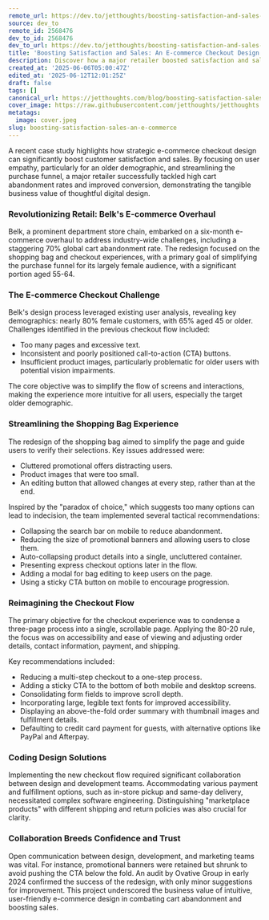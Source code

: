 ```yaml
---
remote_url: https://dev.to/jetthoughts/boosting-satisfaction-and-sales-an-e-commerce-checkout-design-case-study-335a
source: dev_to
remote_id: 2568476
dev_to_id: 2568476
dev_to_url: https://dev.to/jetthoughts/boosting-satisfaction-and-sales-an-e-commerce-checkout-design-case-study-335a
title: 'Boosting Satisfaction and Sales: An E-commerce Checkout Design Case Study'
description: Discover how a major retailer boosted satisfaction and sales by redesigning its e-commerce checkout flow, focusing on user empathy and streamlining the purchase process.
created_at: '2025-06-06T05:00:47Z'
edited_at: '2025-06-12T12:01:25Z'
draft: false
tags: []
canonical_url: https://jetthoughts.com/blog/boosting-satisfaction-sales-an-e-commerce/
cover_image: https://raw.githubusercontent.com/jetthoughts/jetthoughts.github.io/master/content/blog/boosting-satisfaction-sales-an-e-commerce/cover.jpeg
metatags:
  image: cover.jpeg
slug: boosting-satisfaction-sales-an-e-commerce
---
```

A recent case study highlights how strategic e-commerce checkout design can significantly boost customer satisfaction and sales. By focusing on user empathy, particularly for an older demographic, and streamlining the purchase funnel, a major retailer successfully tackled high cart abandonment rates and improved conversion, demonstrating the tangible business value of thoughtful digital design.

### Revolutionizing Retail: Belk's E-commerce Overhaul

Belk, a prominent department store chain, embarked on a six-month e-commerce overhaul to address industry-wide challenges, including a staggering 70% global cart abandonment rate. The redesign focused on the shopping bag and checkout experiences, with a primary goal of simplifying the purchase funnel for its largely female audience, with a significant portion aged 55-64.

### The E-commerce Checkout Challenge

Belk's design process leveraged existing user analysis, revealing key demographics: nearly 80% female customers, with 65% aged 45 or older. Challenges identified in the previous checkout flow included:

*   Too many pages and excessive text.
*   Inconsistent and poorly positioned call-to-action (CTA) buttons.
*   Insufficient product images, particularly problematic for older users with potential vision impairments.

The core objective was to simplify the flow of screens and interactions, making the experience more intuitive for all users, especially the target older demographic.

### Streamlining the Shopping Bag Experience

The redesign of the shopping bag aimed to simplify the page and guide users to verify their selections. Key issues addressed were:

*   Cluttered promotional offers distracting users.
*   Product images that were too small.
*   An editing button that allowed changes at every step, rather than at the end.

Inspired by the "paradox of choice," which suggests too many options can lead to indecision, the team implemented several tactical recommendations:

*   Collapsing the search bar on mobile to reduce abandonment.
*   Reducing the size of promotional banners and allowing users to close them.
*   Auto-collapsing product details into a single, uncluttered container.
*   Presenting express checkout options later in the flow.
*   Adding a modal for bag editing to keep users on the page.
*   Using a sticky CTA button on mobile to encourage progression.

### Reimagining the Checkout Flow

The primary objective for the checkout experience was to condense a three-page process into a single, scrollable page. Applying the 80-20 rule, the focus was on accessibility and ease of viewing and adjusting order details, contact information, payment, and shipping.

Key recommendations included:

*   Reducing a multi-step checkout to a one-step process.
*   Adding a sticky CTA to the bottom of both mobile and desktop screens.
*   Consolidating form fields to improve scroll depth.
*   Incorporating large, legible text fonts for improved accessibility.
*   Displaying an above-the-fold order summary with thumbnail images and fulfillment details.
*   Defaulting to credit card payment for guests, with alternative options like PayPal and Afterpay.

### Coding Design Solutions

Implementing the new checkout flow required significant collaboration between design and development teams. Accommodating various payment and fulfillment options, such as in-store pickup and same-day delivery, necessitated complex software engineering. Distinguishing "marketplace products" with different shipping and return policies was also crucial for clarity.

### Collaboration Breeds Confidence and Trust

Open communication between design, development, and marketing teams was vital. For instance, promotional banners were retained but shrunk to avoid pushing the CTA below the fold. An audit by Ovative Group in early 2024 confirmed the success of the redesign, with only minor suggestions for improvement. This project underscored the business value of intuitive, user-friendly e-commerce design in combating cart abandonment and boosting sales.
